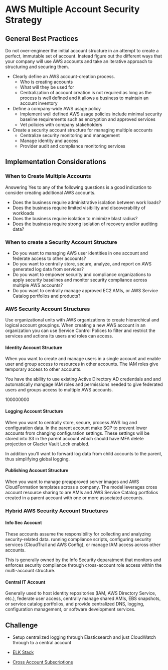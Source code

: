 # AWS Multiple Account Security Strategy

## General Best Practices

Do not over-engineer the initial account structure in an attempt to create a perfect, immutable set of account. Instead figure out the different ways that your company will use AWS accounts and take an iterative approach to structuring and securing them.

- Clearly define an AWS account-creation process.
    - Who is creating accounts
    - What will they be used for
    - Centralization of account creation is not required as long as the process is well defined and it allows a business to maintain an account inventory
- Define a company-wide AWS usage policy
    - Implement well defined AWS usage policies include minimal security baseline requirements such as encryption and approved services
    - Vet policies with company stakeholders
- Create a security account structure for managing multiple accounts
    - Centralize security monitoring and management
    - Manage identity and access
    - Provider audit and compliance monitoring services

## Implementation Considerations

### When to Create Multiple Accounts

Answering Yes to any of the following questions is a good indication to consider creating additional AWS accounts.

- Does the business require administrative isolation between work loads?
- Does the business require limited visibility and discoverability of workloads
- Does the business require isolation to minimize blast radius?
- Does the business require strong isolation of recovery and/or auditing data?

### When to create a Security Account Structure

- Do you want to managing AWS user identities in one account and federate access to other accounts?
- Do you want to centrally store, secure, analyze, and report on AWS generated log data from services?
- Do you want to empower security and compliance organizations to apply security baselines and monitor security compliance across multiple AWS accounts?
- Do you want to centrally manage approved EC2 AMIs, or AWS Service Catalog portfolios and products?

### AWS Security Account Structures

Use organizational units with AWS organizations to create hierarchical and logical account groupings. When creating a new AWS account in an organization you can use Service Control Polices to filter and restrict the services and actions its users and roles can access.

#### Identity Account Structure

When you want to create and manage users in a single account and enable user and group access to resources in other accounts. The IAM roles give temporary access to other accounts.

You have the ability to use existing Active Directory AD credentials and and automatically mangage IAM roles and permissions needed to give federated users and groups access to multiple AWS accounts.

100000000
#### Logging Account Structure

When you want to centrally store, secure, process AWS log and configuration data. In the parent account make SCP to prevent lower accounts from changing configuration settings. These settings will be stored into S3 in the parent account which should have MFA delete projection or Glacier Vault Lock enabled.

In addition you'll want to forward log data from child accounts to the parent, thus simplifying global logging.

#### Publishing Account Structure

When you want to manage preapproved server images and AWS CloudFormation templates across a company. The model leverages cross account resource sharing to are AMIs and AWS Service Catalog portfolios created in a parent account with one or more associated accounts.


### Hybrid AWS Security Account Structures

#### Info Sec Account

These accounts assume the responsibility for collecting and analyzing security-related data. running compliance scripts, configuring security services (CloudTrail and AWS Config), or manage IAM access across other accounts.

This is generally owned by the Info Security deparatment that monitors and enforces security compliance through cross-account role access within the multi-account structure.

#### Central IT Account

Generally used to host identity repositories (IAM, AWS Directory Service, etc.), federate user access, centrally manage shared AMIs, EBS snapshots, or service catalog portfolios, and provide centralized DNS, logging, configuration management, or software development services.

## Challenge

- Setup centralized logging through Elasticsearch and just CloudWatch through to a central account

- [ELK Stack](https://aws.amazon.com/elasticsearch-service/the-elk-stack/)
- [Cross Account Subscriptions](https://docs.aws.amazon.com/AmazonCloudWatch/latest/logs/CrossAccountSubscriptions.html)